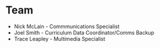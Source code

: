 # Team

- Nick McLain - Commmunications Specialist
- Joel Smith - Curriculum Data Coordinator/Comms Backup
- Trace Leapley - Multimedia Specialist

